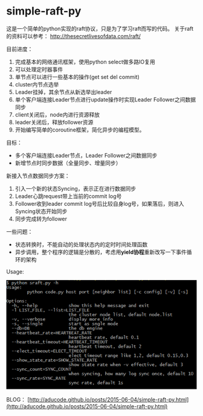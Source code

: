 # simple-raft-py
这是一个简单的python实现的raft协议，只是为了学习raft而写的代码。
关于raft的资料可以参考：
http://thesecretlivesofdata.com/raft/

目前进度：

1. 完成基本的网络通讯框架，使用python select做多路IO复用
2. 可以处理定时器事件
3. 单节点可以进行一些基本的操作(get  set  del  commit)
4. cluster内节点选举
5. Leader挂掉，其余节点从新选举出leader
6. 单个客户端连接Leader节点进行update操作时实现Leader Follower之间数据同步
7. client关闭后，node内进行资源释放
8. leader关闭后，释放follower资源
9. 开始编写简单的coroutine框架，简化异步的编程模型。

目标：

* 多个客户端连接Leader节点，Leader Follower之间数据同步
* 新增节点时同步数据（全量同步、增量同步）

新接入节点数据同步方案：

1. 引入一个新的状态Syncing，表示正在进行数据同步
2. Leader心跳request带上当前的commit log号
3. Follower收到leader commit log号后比较自身log号，如果落后，则进入Syncing状态开始同步
4. 同步完成转为follower

一些问题：

* 状态转换时，不能自动的处理状态内的定时时间处理函数
* 异步调用，整个程序的逻辑是分散的，考虑用**yield协程**重新改写一下事件循环的架构

Usage:

![image](https://raw.githubusercontent.com/aducode/statics/master/img/sraft-usage.png)


BLOG：
[http://aducode.github.io/posts/2015-06-04/simple-raft-py.html](http://aducode.github.io/posts/2015-06-04/simple-raft-py.html)
